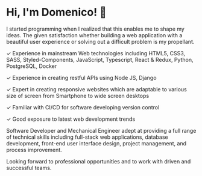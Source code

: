 <h1>Hi, I'm Domenico! 👋</h1>

I started programming when I realized that this enables me to shape my ideas. The given satisfaction whether building a web application with a beautiful user experience or solving out a difficult problem is my propellant.

✓ Experience in mainstream Web technologies including HTML5, CSS3, SASS, Styled-Components, JavaScript, Typescript, React & Redux, Python, PostgreSQL, Docker

✓ Experience in creating restful APIs using Node JS, Django

✓ Expert in creating responsive websites which are adaptable to various size of screen from Smartphone to wide screen desktops

✓ Familiar with CI/CD for software developing version control

✓ Good exposure to latest web development trends


Software Developer and Mechanical Engineer adept at providing a full range of technical skills including full-stack web applications, database development, front-end user interface design, project management, and process improvement. 

Looking forward to professional opportunities and to work with driven and successful teams.
